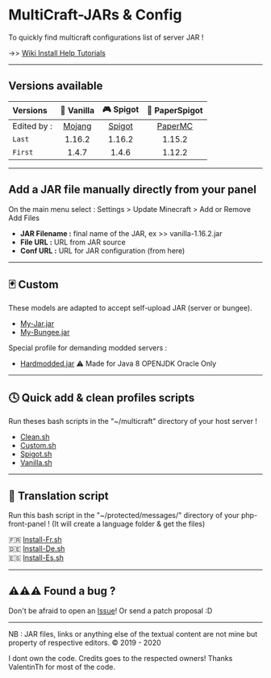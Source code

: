 MultiCraft-JARs & Config
=====
To quickly find multicraft configurations list of server JAR !

->> [Wiki Install Help Tutorials](https://github.com/GlobalCraft2020/multicraft/wiki)

-----
Versions available
-----

| Versions | 💾 Vanilla | 🎮 Spigot | 🔨 PaperSpigot |
| :--------|:----------:|:---------:|:--------------:|
| Edited by : |[Mojang](https://mojang.com)|[Spigot](https://spigotmc.org)|[PaperMC](https://papermc.io)| 
| `Last`| 1.16.2 | 1.16.2 | 1.15.2 |
| `First`| 1.4.7 | 1.4.6 | 1.12.2 |

----
Add a JAR file manually directly from your panel
-----
On the main menu select : Settings > Update Minecraft > Add or Remove   
Add Files   
- **JAR Filename :** final name of the JAR, ex >> vanilla-1.16.2.jar
- **File URL :** URL from JAR source
- **Conf URL :** URL for JAR configuration (from here)  

-----
🃏 Custom
-----
These models are adapted to accept self-upload JAR (server or bungee).
* [My-Jar.jar](https://raw.githubusercontent.com/GlobalCraft2020/multicraft/master/custom/my-jar.jar.conf)
* [My-Bungee.jar](https://raw.githubusercontent.com/GlobalCraft2020/multicraft/master/custom/my-bungee.jar.conf)     

Special profile for demanding modded servers :
- [Hardmodded.jar](https://raw.githubusercontent.com/GlobalCraft2020/multicraft/master/custom/hardmodded.jar.conf) ⚠️ Made for Java 8 OPENJDK Oracle Only
-----
🕓 Quick add & clean profiles scripts
-----
Run theses bash scripts in the "~/multicraft" directory of your host server !
* [Clean.sh](https://raw.githubusercontent.com/GlobalCraft2020/multicraft/master/scripts/clean.sh)
* [Custom.sh](https://raw.githubusercontent.com/GlobalCraft2020/multicraft/master/scripts/custom.sh)
* [Spigot.sh](https://raw.githubusercontent.com/GlobalCraft2020/multicraft/master/scripts/spigot.sh)
* [Vanilla.sh](https://raw.githubusercontent.com/GlobalCraft2020/multicraft/master/scripts/vanilla.sh)  
-----
 💬 Translation script
-----
Run this bash script in the "~/protected/messages/" directory of your php-front-panel ! (It will create a language folder & get the files)

🇫🇷 [Install-Fr.sh](https://raw.githubusercontent.com/GlobalCraft2020/multicraft/master/translate/Install-fr.sh)  
🇩🇪 [Install-De.sh](https://raw.githubusercontent.com/GlobalCraft2020/multicraft/master/translate/Install-de.sh)   
🇪🇸 [Install-Es.sh](https://raw.githubusercontent.com/GlobalCraft2020/multicraft/master/translate/Install-es.sh)

-----
⚠️⚠️⚠️ Found a bug ?
-----
Don't be afraid to open an [Issue](https://github.com/GlobalCraft2020/multicraft/issues)!
Or send a patch proposal :D    

-----
NB : JAR files, links or anything else of the textual content are not mine but property of respective editors.
© 2019 - 2020

I dont own the code. Credits goes to the respected owners!
Thanks ValentinTh for most of the code.
